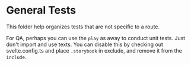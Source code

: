 # General Tests

This folder help organizes tests that are not specific to a route.

For QA, perhaps you can use the `play` as away to conduct unit tests. Just don't import and use texts.
You can disable this by checking out svelte.config.ts and place `.storybook` in exclude, and remove it from the `include`.
